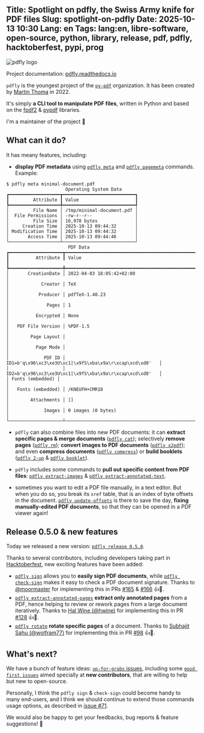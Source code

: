 Title: Spotlight on pdfly, the Swiss Army knife for PDF files
Slug: spotlight-on-pdfly
Date: 2025-10-13 10:30
Lang: en
Tags: lang:en, libre-software, open-source, python, library, release, pdf, pdfly, hacktoberfest, pypi, prog
---
![pdfly logo](images/2025/10/pdfly-logo.png)

Project documentation: [pdfly.readthedocs.io](https://pdfly.readthedocs.io/en/latest/)

`pdfly` is the youngest project of the [`py-pdf`](https://py-pdf.github.io/) organization.
It has been created by [Martin Thoma](https://github.com/martinthoma) in 2022.

It's simply **a CLI tool to manipulate PDF files**, written in Python and based on the [fpdf2](https://py-pdf.github.io/fpdf2/) & [pypdf](https://pypdf.readthedocs.io/en/stable/) libraries.

I'm a maintainer of the project 🙂

## What can it do?
It has meany features, including:

* **display PDF metadata** using [`pdfly meta`](https://pdfly.readthedocs.io/en/latest/user/subcommand-meta.html) and [`pdfly pagemeta`](https://pdfly.readthedocs.io/en/latest/user/subcommand-pagemeta.html) commands.
Example:
```
$ pdfly meta minimal-document.pdf
                      Operating System Data
┏━━━━━━━━━━━━━━━━━━━┳━━━━━━━━━━━━━━━━━━━━━━━━━━━┓
┃         Attribute ┃ Value                     ┃
┡━━━━━━━━━━━━━━━━━━━╇━━━━━━━━━━━━━━━━━━━━━━━━━━━┩
│         File Name │ /tmp/minimal-document.pdf │
│  File Permissions │ -rw-r--r--                │
│         File Size │ 16,978 bytes              │
│     Creation Time │ 2025-10-13 09:44:32       │
│ Modification Time │ 2025-10-13 09:44:32       │
│       Access Time │ 2025-10-13 09:44:46       │
└───────────────────┴───────────────────────────┘
                       PDF Data
┏━━━━━━━━━━━━━━━━━━━━┳━━━━━━━━━━━━━━━━━━━━━━━━━━━━━━━━━━━━━━━━━━━━━━━━━━━━━━━━━━┓
┃          Attribute ┃ Value                                                    ┃
┡━━━━━━━━━━━━━━━━━━━━╇━━━━━━━━━━━━━━━━━━━━━━━━━━━━━━━━━━━━━━━━━━━━━━━━━━━━━━━━━━┩
│       CreationDate │ 2022-04-03 18:05:42+02:00                                │
│            Creator │ TeX                                                      │
│           Producer │ pdfTeX-1.40.23                                           │
│              Pages │ 1                                                        │
│          Encrypted │ None                                                     │
│   PDF File Version │ %PDF-1.5                                                 │
│        Page Layout │                                                          │
│          Page Mode │                                                          │
│             PDF ID │ ID1=b'q\x96\xc3\xe3U\xc1|\x9fS\xba\x9a\r\xcap\xcd\xd0'   │
│                    │ ID2=b'q\x96\xc3\xe3U\xc1|\x9fS\xba\x9a\r\xcap\xcd\xd0'   │
│ Fonts (embedded) │                                                          │
│   Fonts (embedded) │ /KNEUFH+CMR10                                            │
│        Attachments │ []                                                       │
│             Images │ 0 images (0 bytes)                                       │
└────────────────────┴──────────────────────────────────────────────────────────┘
```

* `pdfly` can also combine files into new PDF documents: it can **extract specific pages & merge documents** ([`pdfly cat`](https://pdfly.readthedocs.io/en/latest/user/subcommand-cat.html)); selectively **remove pages** ([`pdfly rm`](https://pdfly.readthedocs.io/en/latest/user/subcommand-rm.html)); **convert images to PDF documents** ([`pdfly x2pdf`](https://pdfly.readthedocs.io/en/latest/user/subcommand-x2pdf.html)); and even **compress documents** ([`pdfly compress`](https://pdfly.readthedocs.io/en/latest/user/subcommand-compress.html)) or **build booklets** ([`pdfly 2-up`](https://pdfly.readthedocs.io/en/latest/user/subcommand-2-up.html) & [`pdfly booklet`](https://pdfly.readthedocs.io/en/latest/user/subcommand-booklet.html)).

* `pdfly` includes some commands to **pull out specific content from PDF files**: [`pdfly extract-images`](https://pdfly.readthedocs.io/en/latest/user/subcommand-extract-images.html) & [`pdfly extract-annotated-text`](https://pdfly.readthedocs.io/en/latest/user/subcommand-extract-text.html).

* sometimes you want to edit a PDF file manually, in a text editor.
But when you do so, you break its `xref` table, that is an index of byte offsets in the document. [`pdfly update-offsets`](https://pdfly.readthedocs.io/en/latest/user/subcommand-update-offsets.html) is there to save the day, **fixing manually-edited PDF documents**, so that they can be opened in a PDF viewer again!


## Release 0.5.0 & new features
Today we released a new version: [`pdfly release 0.5.0`](https://github.com/py-pdf/pdfly/releases/tag/0.5.0).

Thanks to several contributors, including developers taking part in [Hacktoberfest](https://hacktoberfest.com/), new exciting features have been added:

* [`pdfly sign`](https://pdfly.readthedocs.io/en/latest/user/subcommand-sign.html) allows you to **easily sign PDF documents**, while [`pdfly check-sign`](https://pdfly.readthedocs.io/en/latest/user/subcommand-sign.html) makes it easy to check a PDF document signature. Thanks to [@moormaster](https://github.com/moormaster) for implementing this in PRs [#165](https://github.com/py-pdf/pdfly/pull/165) & [#166](https://github.com/py-pdf/pdfly/pull/166) 👍🙏.
* [`pdfly extract-annotated-pages`](https://pdfly.readthedocs.io/en/latest/user/subcommand-extract-annotated-pages.html) **extract only annotated pages** from a PDF, hence helping to review or rework pages from a large document iteratively. Thanks to [Hal Wine (@hwine)](https://github.com/hwine) for implementing this in PR [#128](https://github.com/py-pdf/pdfly/pull/128) 👍🙏.
* [`pdfly rotate`](https://pdfly.readthedocs.io/en/latest/user/subcommand-rotate.html) **rotate specific pages** of a document. Thanks to [Subhajit Sahu (@wolfram77)](https://github.com/wolfram77) for implementing this in PR [#98](https://github.com/py-pdf/pdfly/pull/98) 👍🙏.

## What's next?
We have a bunch of feature ideas: [`up-for-grabs` issues](https://github.com/py-pdf/pdfly/issues?q=is%3Aissue%20state%3Aopen%20label%3Aup-for-grabs), including some [`good first issues`](https://github.com/py-pdf/pdfly/issues?q=is%3Aissue%20state%3Aopen%20label%3A%22good%20first%20issue%22) aimed specially at **new contributors**, that are willing to help but new to open-source.

Personally, I think the `pdfly sign` & `check-sign` could become handy to many end-users, and I think we should continue to extend those commands usage options, as described in [issue #71](https://github.com/py-pdf/pdfly/issues/71).

We would also be happy to get your feedbacks, bug reports & feature suggestions! 🙂

<!--
Com':
* [ ] https://dev.to/lucasc/
* [ ] https://news.ycombinator.com/
* [ ] https://www.reddit.com/r/hacktoberfest/
-->
